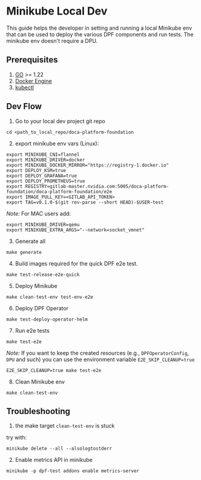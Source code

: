 # Minikube Local Dev

This guide helps the developer in setting and running a local Minikube env that can be used to deploy the various DPF components and run tests. The minikube env doesn't require a DPU. 

## Prerequisites
1. [GO](https://go.dev/doc/install) >= 1.22
2. [Docker Engine](https://docs.docker.com/engine/install/)
3. [kubectl](https://www.liberiangeek.net/2024/04/install-kubectl-on-ubuntu-24-04/)

## Dev Flow

1. Go to your local dev project git repo
```
cd <path_to_local_repo/doca-platform-foundation
```
2. export minikube env vars (Linux):
```
export MINIKUBE_CNI=flannel
export MINIKUBE_DRIVER=docker
export MINIKUBE_DOCKER_MIRROR="https://registry-1.docker.io"
export DEPLOY_KSM=true
export DEPLOY_GRAFANA=true
export DEPLOY_PROMETHEUS=true
export REGISTRY=gitlab-master.nvidia.com:5005/doca-platform-foundation/doca-platform-foundation/e2e
export IMAGE_PULL_KEY=<GITLAB_API_TOKEN>
export TAG=v0.1.0-$(git rev-parse --short HEAD)-$USER-test
```
_Note:_ For MAC users add:
```
export MINIKUBE_DRIVER=qemu
export MINIKUBE_EXTRA_ARGS="--network=socket_vmnet"
```
3. Generate all 
```
make generate
```
4. Build images required for the quick DPF e2e test.
```
make test-release-e2e-quick
```
5. Deploy Minikube
```
make clean-test-env test-env-e2e
```
6. Deploy DPF Operator
```
make test-deploy-operator-helm
```
7. Run e2e tests
```
make test-e2e
```
_Note:_
If you want to keep the created resources (e.g., `DPFOperatorConfig`, `DPU` and such) you can use the environment variable `E2E_SKIP_CLEANUP=true`
```
E2E_SKIP_CLEANUP=true make test-e2e
```
8. Clean Minikube env
```
make clean-test-env
```
## Troubleshooting
1. the make target ```clean-test-env``` is stuck

try with:
```
minikube delete --all --alsologtostderr
```
2.  Enable metrics API in minikube
```
minikube -p dpf-test addons enable metrics-server
```